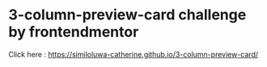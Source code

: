 # 3-column-preview-card challenge by frontendmentor
Click here : https://similoluwa-catherine.github.io/3-column-preview-card/
